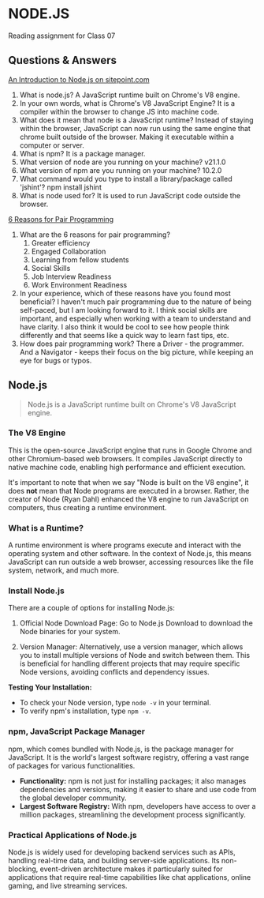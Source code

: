 # NODE.JS

Reading assignment for Class 07

## Questions & Answers

[An Introduction to Node.js on sitepoint.com](https://www.sitepoint.com/an-introduction-to-node-js/)

1. What is node.js? A JavaScript runtime built on Chrome's V8 engine.
2. In your own words, what is Chrome's V8 JavaScript Engine? It is a compiler within the browser to change JS into machine code.
3. What does it mean that node is a JavaScript runtime? Instead of staying within the browser, JavaScript can now run using the same engine that chrome built outside of the browser. Making it executable within a computer or server.
4. What is npm? It is a package manager.
5. What version of node are you running on your machine? v21.1.0
6. What version of npm are you running on your machine? 10.2.0
7. What command would you type to install a library/package called 'jshint'? npm install jshint
8. What is node used for? It is used to run JavaScript code outside the browser.

[6 Reasons for Pair Programming](https://www.codefellows.org/blog/6-reasons-for-pair-programming/)

1. What are the 6 reasons for pair programming?
   1. Greater efficiency
   2. Engaged Collaboration
   3. Learning from fellow students
   4. Social Skills
   5. Job Interview Readiness
   6. Work Environment Readiness
2. In your experience, which of these reasons have you found most beneficial? I haven't much pair programming due to the nature of being self-paced, but I am looking forward to it. I think social skills are important, and especially when working with a team to understand and have clarity. I also think it would be cool to see how people think differently and that seems like a quick way to learn fast tips, etc.
3. How does pair programming work? There a Driver - the programmer. And a Navigator - keeps their focus on the big picture, while keeping an eye for bugs or typos.

## Node.js

> Node.js is a JavaScript runtime built on Chrome's V8 JavaScript engine.

### The V8 Engine

This is the open-source JavaScript engine that runs in Google Chrome and other Chromium-based web browsers. It compiles JavaScript directly to native machine code, enabling high performance and efficient execution.

It's important to note that when we say "Node is built on the V8 engine", it does **not** mean that Node programs are executed in a browser. Rather, the creator of Node (Ryan Dahl) enhanced the V8 engine to run JavaScript on computers, thus creating a runtime environment.


### What is a Runtime?

A runtime environment is where programs execute and interact with the operating system and other software. In the context of Node.js, this means JavaScript can run outside a web browser, accessing resources like the file system, network, and much more.

### Install Node.js

There are a couple of options for installing Node.js:

1. Official Node Download Page: Go to Node.js Download to download the Node binaries for your system.

2. Version Manager: Alternatively, use a version manager, which allows you to install multiple versions of Node and switch between them. This is beneficial for handling different projects that may require specific Node versions, avoiding conflicts and dependency issues.

**Testing Your Installation:**

* To check your Node version, type `node -v` in your terminal.
* To verify npm's installation, type `npm -v`.

### npm, JavaScript Package Manager

npm, which comes bundled with Node.js, is the package manager for JavaScript. It is the world's largest software registry, offering a vast range of packages for various functionalities.

* **Functionality:** npm is not just for installing packages; it also manages dependencies and versions, making it easier to share and use code from the global developer community.
* **Largest Software Registry:** With npm, developers have access to over a million packages, streamlining the development process significantly.

### Practical Applications of Node.js

Node.js is widely used for developing backend services such as APIs, handling real-time data, and building server-side applications. Its non-blocking, event-driven architecture makes it particularly suited for applications that require real-time capabilities like chat applications, online gaming, and live streaming services.

